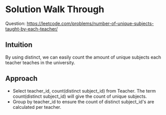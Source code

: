 # Solution Walk Through
Question: https://leetcode.com/problems/number-of-unique-subjects-taught-by-each-teacher/

## Intuition
By using distinct, we can easily count the amount of unique subjects each teacher teaches in the university.

## Approach
- Select teacher_id, count(distinct subject_id) from Teacher. The term count(distinct subject_id) will give the count of unique subjects.
- Group by teacher_id to ensure the count of distinct subject_id's are calculated per teacher.